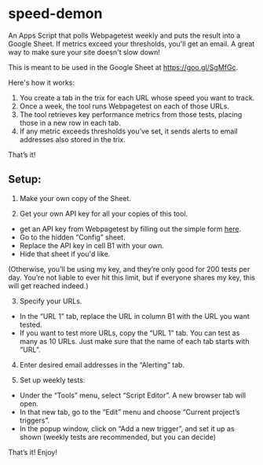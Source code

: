 # speed-demon
An Apps Script that polls Webpagetest weekly and puts the result into a Google Sheet. If metrics exceed your thresholds, you'll get an email.  A great way to make sure your site doesn't slow down!

This is meant to be used in the Google Sheet at https://goo.gl/SgMfGc.

Here's how it works:
1. You create a tab in the trix for each URL whose speed you want to track.
1. Once a week, the tool runs Webpagetest on each of those URLs.
1. The tool retrieves key performance metrics from those tests, placing those in a new row in each tab.
1. If any metric exceeds thresholds you’ve set, it sends alerts to email addresses also stored in the trix.

That’s it!



## Setup:
1) Make your own copy of the Sheet.

2) Get your own API key for all your copies of this tool.
* get an API key from Webpagetest by filling out the simple form [here](https://www.webpagetest.org/getkey.php).
* Go to the hidden “Config” sheet.
* Replace the API key in cell B1 with your own.
* Hide that sheet if you'd like.
 
(Otherwise, you’ll be using my key, and they’re only good for 200 tests per day.  You’re not liable to ever hit this limit, but if everyone shares my key, this will get reached indeed.)

3) Specify your URLs. 
* In the “URL 1” tab, replace the URL in column B1 with the URL you want tested.
* If you want to test more URLs, copy the “URL 1” tab.  You can test as many as 10 URLs.  Just make sure that the name of each tab starts with “URL”.

4) Enter desired email addresses in the “Alerting” tab.

5) Set up weekly tests:
* Under the “Tools” menu, select “Script Editor”.  A new browser tab will open.
* In that new tab, go to the “Edit” menu and choose “Current project’s triggers”.
* In the popup window, click on “Add a new trigger”, and set it up as shown (weekly tests are recommended, but you can decide)


That’s it!  Enjoy!
